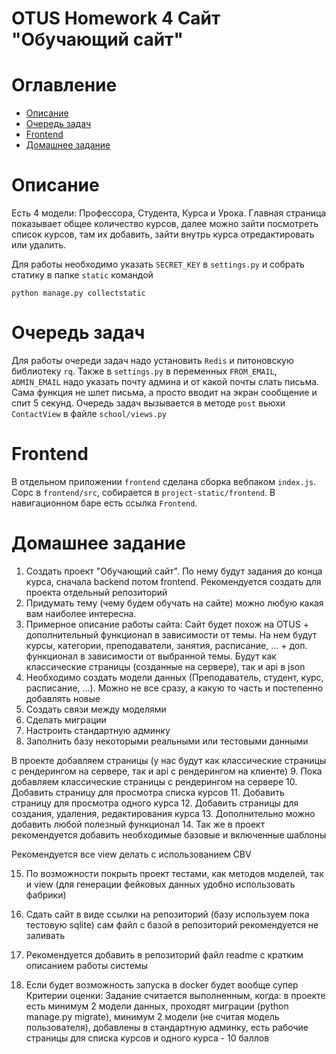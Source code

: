 OTUS Homework 4 Сайт "Обучающий сайт"
===========================

# Оглавление

- [Описание](#guide)
- [Очередь задач](#rq)
- [Frontend](#frontend)
- [Домашнее задание](#homework)

# Описание

Есть 4 модели: Профессора, Студента, Курса и Урока. Главная страница показывает общее количество курсов, далее можно зайти посмотреть список курсов, там их добавить, зайти внутрь курса отредактировать или удалить.

Для работы необходимо указать `SECRET_KEY` в `settings.py` и собрать статику в папке `static` командой

```
python manage.py collectstatic
```

# Очередь задач

Для работы очереди задач надо установить `Redis` и питоновскую библиотеку `rq`. Также в `settings.py` в переменных `FROM_EMAIL`, `ADMIN_EMAIL` надо указать почту админа и от какой почты слать письма.
Сама функция не шлет письма, а просто вводит на экран сообщение и спит 5 секунд.
Очередь задач вызывается в методе `post` вьюхи `ContactView` в файле `school/views.py`

# Frontend

В отдельном приложении `frontend` сделана сборка вебпаком `index.js`. Сорс в `frontend/src`, собирается в `project-static/frontend`. В навигационном баре есть ссылка `Frontend`.

# Домашнее задание

1. Создать проект "Обучающий сайт". По нему будут задания до конца курса, сначала backend потом frontend. Рекомендуется создать для проекта отдельный репозиторий
2. Придумать тему (чему будем обучать на сайте) можно любую какая вам наиболее интересна.
3. Примерное описание работы сайта:
Сайт будет похож на OTUS + дополнительный функционал в зависимости от темы. На нем будут курсы, категории, преподаватели, занятия, расписание, ... + доп. функционал в зависимости от выбранной темы.
Будут как классические страницы (созданные на сервере), так и api в json
4. Необходимо создать модели данных (Преподаватель, студент, курс, расписание, ...). Можно не все сразу, а какую то часть и постепенно добавлять новые
5. Создать связи между моделями
6. Сделать миграции
7. Настроить стандартную админку
8. Заполнить базу некоторыми реальными или тестовыми данными

В проекте добавляем страницы (у нас будут как классические страницы с рендерингом на сервере, так и api с рендерингом на клиенте)
9. Пока добавляем классические страницы с рендерингом на сервере
10. Добавить страницу для просмотра списка курсов
11. Добавить страницу для просмотра одного курса
12. Добавить страницы для создания, удаления, редактирования курса
13. Дополнительно можно добавить любой полезный функционал
14. Так же в проект рекомендуется добавить необходимые базовые и включенные шаблоны

Рекомендуется все view делать с использованием CBV

15. По возможности покрыть проект тестами, как методов моделей, так и view (для генерации фейковых данных удобно использовать фабрики)

16. Сдать сайт в виде ссылки на репозиторий (базу используем пока тестовую sqlite) сам файл с базой в репозиторий рекомендуется не заливать

17. Рекомендуется добавить в репозиторий файл readme с кратким описанием работы системы

18. Если будет возможность запуска в docker будет вообще супер
Критерии оценки: Задание считается выполненным, когда: в проекте есть минимум 2 модели данных,
проходят миграции (python manage.py migrate),
минимум 2 модели (не считая модель пользователя), добавлены в стандартную админку,
есть рабочие страницы для списка курсов и одного курса - 10 баллов
